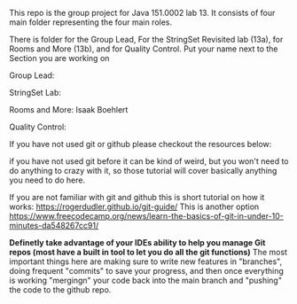 This repo is the group project for Java 151.0002 lab 13.
It consists of four main folder representing the four main roles. 

There is folder for the Group Lead, For the StringSet Revisited lab (13a), for Rooms and More (13b), and for Quality Control.
Put your name next to the Section you are working on

Group Lead:


StringSet Lab:


Rooms and More: Isaak Boehlert


Quality Control:


If you have not used git or github please checkout the resources below:

if you have not used git before it can be kind of weird, but you won't need to do anything to crazy with it, so those tutorial will cover basically anything you need to do here.


If you are not familiar with git and github this is short tutorial on how it works: https://rogerdudler.github.io/git-guide/
This is another option https://www.freecodecamp.org/news/learn-the-basics-of-git-in-under-10-minutes-da548267cc91/


**Definetly take advantage of your IDEs ability to help you manage Git repos (most have a built in tool to let you do all the git functions)**
The most important things here are making sure to write new features in "branches", doing frequent "commits" to save your progress, and then once everything is working "mergingn" your code back into the 
main branch and "pushing" the code to the github repo.


